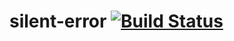 # silent-error [![Build Status](https://travis-ci.org/ember-cli/silent-error.svg)](https://travis-ci.org/ember-cli/silent-error)
